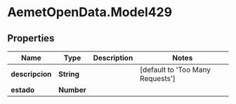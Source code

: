 # AemetOpenData.Model429

## Properties
Name | Type | Description | Notes
------------ | ------------- | ------------- | -------------
**descripcion** | **String** |  | [default to &#39;Too Many Requests&#39;]
**estado** | **Number** |  | 


